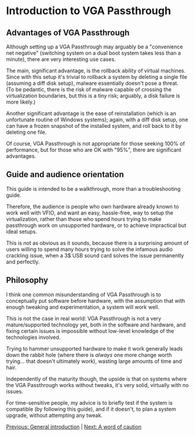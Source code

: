 # Introduction to VGA Passthrough

## Advantages of VGA Passthrough

Although setting up a VGA Passthrough may arguably be a "convenience net negative" (switching system on a dual boot system takes less than a minute), there are very interesting use cases.

The main, significant advantage, is the rollback ability of virtual machines. Since with this setup it's trivial to rollback a system by deleting a single file (assuming a diff disk setup), malware essentially doesn't pose a threat.  
(To be pedantic, there is the risk of malware capable of crossing the virtualization boundaries, but this is a tiny risk; arguably, a disk failure is more likely.)

Another significant advantage is the ease of reinstallation (which is an unfortunate routine of Windows systems); again, with a diff disk setup, one can have a frozen snapshot of the installed system, and roll back to it by deleting one file.

Of course, VGA Passthrough is not appropriate for those seeking 100% of performance, but for those who are OK with "95%", there are significant advantages.

## Guide and audience orientation

This guide is intended to be a walkthrough, more than a troubleshooting guide.

Therefore, the audience is people who own hardware already known to work well with VFIO, and want an easy, hassle-free, way to setup the virtualization, rather than those who spend hours trying to make passthrough work on unsupported hardware, or to achieve impractical but ideal setups.

This is not as obvious as it sounds, because there is a surprising amount of users willing to spend many hours trying to solve the infamous audio crackling issue, when a 3$ USB sound card solves the issue permanently and perfectly.

## Philosophy

I think one common misunderstanding of VGA Passthrough is to conceptually put software before hardware, with the assumption that with enough tweaking and experimentation, a system will work well.

This is not the case in real world: VGA Passthrough is not a very mature/supported technology yet, both in the software and hardware, and fixing certain issues is impossible without low-level knowledge of the technologies involved.

Trying to hammer unsupported hardware to make it work generally leads down the rabbit hole (where there is *always* one more change worth trying... that doesn't ultimately work), wasting large amounts of time and hair.

Independently of the maturity though, the upside is that on systems where the VGA Passthrough works without tweaks, it's very solid, virtually with no issues.

For time-sensitive people, my advice is to briefly test if the system is compatible (by following this guide), and if it doesn't, to plan a system upgrade, without attempting any tweak.

[Previous: General introduction](README.md) | [Next: A word of caution](2_A_WORD_OF_CAUTION.md)
